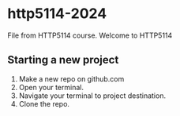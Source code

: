 # http5114-2024
File from HTTP5114 course.
Welcome to HTTP5114
## Starting a new project

1. Make a new repo on github.com
2. Open your terminal.
3. Navigate your terminal to project destination.
4. Clone the repo.
